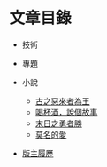 # 文章目錄

- 技術
    

- 專題
    <!-- - <a href="/專題/ElasticSearch實戰" class="current-tab">ElasticSearch實戰</a> -->

- 小說
    - <a href="/小說/古之惡來者為王" class="current-tab">古之惡來者為王</a>
    - <a href="/小說/喝杯酒，說個故事" class="current-tab">喝杯酒，說個故事</a>
    - <a href="/小說/末日之勇者勝" class="current-tab">末日之勇者勝</a>
    - <a href="/小說/莫名的愛" class="current-tab">莫名的愛</a>

- <a href="/版主履歷" class="current-tab">版主履歷</a>
